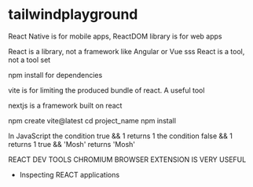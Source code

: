 # tailwindplayground

React Native is for mobile apps, ReactDOM library is for web apps

React is a library, not a framework like Angular or Vue
sss
React is a tool, not a tool set

npm install for dependencies

vite is for limiting the produced bundle of react. A useful tool

nextjs is a framework built on react

npm create vite@latest
cd project_name
npm install

In JavaScript the condition true && 1 returns 1
the condition false && 1 returns 1
true && 'Mosh' returns 'Mosh'

REACT DEV TOOLS CHROMIUM BROWSER EXTENSION IS VERY USEFUL
- Inspecting REACT applications


